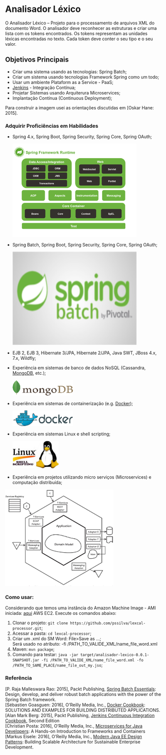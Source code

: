 Analisador Léxico
==============================================================

O Analisador Léxico – Projeto para o processamento de arquivos XML do documento Word. O analisador deve reconhecer as estruturas e criar uma lista com os tokens encontrados. Os tokens representam as unidades léxicas encontradas no texto. Cada token deve conter o seu tipo e o seu valor.

## Objetivos Principais 

- Criar uma sistema usando as tecnologias: Spring Batch;
- Criar um sistema usando tecnologias Framework Spring como um todo;
- Usar um ambiente Plataform as a Service - PaaS;
- [Jenkins](https://jenkins.io/) - Integração Contínua; 
- Projetar Sistemas usando Arquiterura Microservices;
- Implantação Contínua (Continuous Deployment);

Para construir a imagem usei as orientações discutidas em [Oskar Hane: 2015].

### Adquirir Proficiências em Habilidades


- Spring 4.x, Spring Boot, Spring Security, Spring Core, Spring OAuth;
    <p><img src="https://github.com/pssilva/lexcal-processor/blob/master/doc-repo/spring-core-arquitetura.png" alt="Arquitetura do Spring Core 4.x" height="300" width="400"/></p>
- Spring Batch, Spring Boot, Spring Security, Spring Core, Spring OAuth;
    <p><img src="https://github.com/pssilva/lexcal-processor/blob/master/doc-repo/Spring-Batch.png" alt="Spring Bath do Spring Core 4.x" height="300" width="400"/></p>
- EJB 2, EJB 3, Hibernate 3/JPA, Hibernate 2/JPA, Java SWT, JBoss 4.x, 7.x, Wildfly;
- Experiência em sistemas de banco de dados NoSQL (Cassandra, [MongoDB](https://www.mongodb.com/), etc.);
    <p><img src="https://github.com/pssilva/lexcal-processor/blob/master/doc-repo/mongoDB.png" alt="Experiência em sistemas de banco de dados NoSQL" height="50" width="195"/></p>
- Experiência em sistemas de containerização (e.g. [Docker](https://hub.docker.com/r/pss1suporte/paas-docker/));
    <p><img src="https://github.com/pssilva/lexcal-processor/blob/master/doc-repo/docker.png" alt="Experiência em sistemas de containerização Docker" height="50" width="195"></p>
- Experiência em sistemas Linux e shell scripting;
    <p><img src="https://github.com/pssilva/lexcal-processor/blob/master/doc-repo/shell-linux.jpeg" alt="Experiência em sistemas Linux e shell scripting" height="91" width="150"></p>

- Experiência em projetos utilizando micro serviços (Microservices) e computação distribuída;

![Microservices](https://github.com/pssilva/lexcal-processor/blob/master/doc-repo/microservices-domain.png)

### Como usar:
Considerando que temos uma instância do Amazon Machine Image - AMI iniciada: [aqui](https://docs.aws.amazon.com/pt_br/AWSEC2/latest/UserGuide/AccessingInstances.html) AWS EC2. Execute os comandos abaixo:

1. Clonar o projeto: `git clone https://github.com/pssilva/lexcal-processor.git`;
2. Acessar a pasta: `cd lexcal-processor`;
3. Criar um .xml do SM Word: File>Save as ...; <br />
	Será usado no atributo: -fi /PATH_TO_VALIDE_XML/name_file_word.xml 
4. Maven: `mvn package`;
5. Comando para testar: `java -jar target/analisador-lexico-0.0.1-SNAPSHOT.jar -fi /PATH_TO_VALIDE_XML/name_file_word.xml -fo /PATH_TO_SAME_PLACE/name_file_out_my.jso`;


### Referência
\[P. Raja Malleswara Rao: 2015\], Packt Publishing, [Spring Batch Essentials](https://www.packtpub.com/application-development/spring-batch-essentials): Design, develop, and deliver robust batch applications with the power of the Spring Batch framework.<br />
\[Sébastien Goasguen: 2016\], O’Reilly Media, Inc., [Docker Cookbook](http://www.allitebooks.com/docker-cookbook/): SOLUTIONS AND EXAMPLES FOR BUILDING DISTRIBUTED APPLICATIONS.<br />
\[Alan Mark Berg: 2015\],  Packt Publishing, [Jenkins Continuous Integration Cookbook](https://ebooks-it.org/1784390089-ebook.htm), Second Edition<br />
\[Christian Posta: 2016\], O’Reilly Media, Inc., [Microservices for Java Developers](https://developers.redhat.com/promotions/microservices-for-java-developers/): A Hands-on Introduction to Frameworks and Containers <br />
\[Markus Eisele: 2016\], O’Reilly Media, Inc., [Modern Java EE Design Patterns](https://developers.redhat.com/promotions/distributed-javaee-architecture/): Building Scalable Architecture for Sustainable Enterprise Development. <br />  
